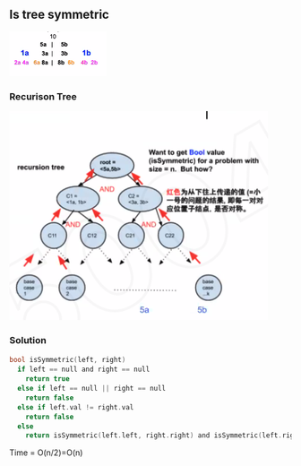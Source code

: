 ## Is tree symmetric

![Screen Shot 2020-05-12 at 3.31.27 PM.png](resources/30BFA1DEDAEC5089DDEDD12ED1EF379D.png)

### Recurison Tree

![Screen Shot 2020-05-12 at 3.32.11 PM.png](resources/696E8DE4BA0667EC6199D5EB8444EC61.png)

### Solution

```c
bool isSymmetric(left, right)
  if left == null and right == null
    return true
  else if left == null || right == null
    return false
  else if left.val != right.val
    return false
  else
    return isSymmetric(left.left, right.right) and isSymmetric(left.right, right.left)
```

Time = O(n/2)=O(n)



